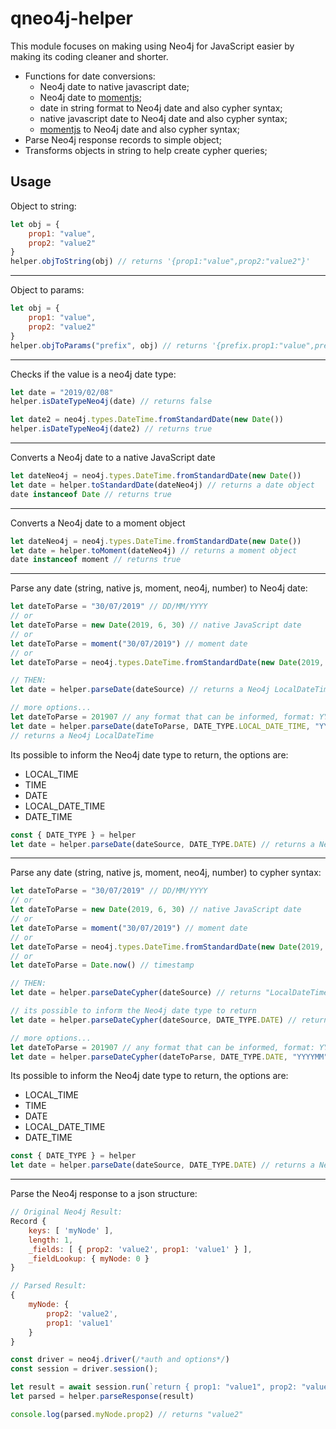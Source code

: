 # qneo4j-helper
This module focuses on making using Neo4j for JavaScript easier by making its coding cleaner and shorter.

- Functions for date conversions:
	- Neo4j date to native javascript date;
	- Neo4j date to [momentjs](https://momentjs.com/ "momentjs");
	- date in string format to Neo4j date and also cypher syntax;
	- native javascript date to Neo4j date and also cypher syntax;
	- [momentjs](https://momentjs.com/ "momentjs") to Neo4j date and also cypher syntax;
- Parse Neo4j response records to simple object;
- Transforms objects in string to help create cypher queries;


## Usage

Object to string:
``` javascript
let obj = {
    prop1: "value",
    prop2: "value2"
}
helper.objToString(obj) // returns '{prop1:"value",prop2:"value2"}'
```

------------

Object to params:
``` javascript
let obj = {
    prop1: "value",
    prop2: "value2"
}
helper.objToParams("prefix", obj) // returns '{prefix.prop1:"value",prefix.prop2:"value2"}'
```

------------

Checks if the value is a neo4j date type:
``` javascript
let date = "2019/02/08"
helper.isDateTypeNeo4j(date) // returns false

let date2 = neo4j.types.DateTime.fromStandardDate(new Date())
helper.isDateTypeNeo4j(date2) // returns true
```

------------

Converts a Neo4j date to a native JavaScript date
``` javascript
let dateNeo4j = neo4j.types.DateTime.fromStandardDate(new Date())
let date = helper.toStandardDate(dateNeo4j) // returns a date object 
date instanceof Date // returns true
```

------------

Converts a Neo4j date to a moment object
``` javascript
let dateNeo4j = neo4j.types.DateTime.fromStandardDate(new Date())
let date = helper.toMoment(dateNeo4j) // returns a moment object 
date instanceof moment // returns true
```

------------

Parse any date (string, native js, moment, neo4j, number) to Neo4j date:
``` javascript
let dateToParse = "30/07/2019" // DD/MM/YYYY
// or
let dateToParse = new Date(2019, 6, 30) // native JavaScript date
// or
let dateToParse = moment("30/07/2019") // moment date
// or
let dateToParse = neo4j.types.DateTime.fromStandardDate(new Date(2019, 6, 30)) // Neo4j date

// THEN:
let date = helper.parseDate(dateSource) // returns a Neo4j LocalDateTime

// more options...
let dateToParse = 201907 // any format that can be informed, format: YYYYMM
let date = helper.parseDate(dateToParse, DATE_TYPE.LOCAL_DATE_TIME, "YYYYMM") // returns "Date('2019-07-01')"
// returns a Neo4j LocalDateTime
```
Its possible to inform the Neo4j date type to return, the options are:
- LOCAL_TIME
- TIME
- DATE
- LOCAL_DATE_TIME
- DATE_TIME

``` javascript
const { DATE_TYPE } = helper
let date = helper.parseDate(dateSource, DATE_TYPE.DATE) // returns a Neo4j Date
```

------------

Parse any date (string, native js, moment, neo4j, number) to cypher syntax:
``` javascript
let dateToParse = "30/07/2019" // DD/MM/YYYY
// or
let dateToParse = new Date(2019, 6, 30) // native JavaScript date
// or
let dateToParse = moment("30/07/2019") // moment date
// or
let dateToParse = neo4j.types.DateTime.fromStandardDate(new Date(2019, 6, 30)) // Neo4j date
// or
let dateToParse = Date.now() // timestamp

// THEN:
let date = helper.parseDateCypher(dateSource) // returns "LocalDateTime('2019-07-30T00:00:00.000Z')"

// its possible to inform the Neo4j date type to return
let date = helper.parseDateCypher(dateSource, DATE_TYPE.DATE) // returns "Date('2019-07-30')"

// more options...
let dateToParse = 201907 // any format that can be informed, format: YYYYMM
let date = helper.parseDateCypher(dateToParse, DATE_TYPE.DATE, "YYYYMM") // returns "Date('2019-07-01')"
```
Its possible to inform the Neo4j date type to return, the options are:
- LOCAL_TIME
- TIME
- DATE
- LOCAL_DATE_TIME
- DATE_TIME

``` javascript
const { DATE_TYPE } = helper
let date = helper.parseDate(dateSource, DATE_TYPE.DATE) // returns a Neo4j Date
```

------------

Parse the Neo4j response to a json structure:
```javascript
// Original Neo4j Result:
Record {
    keys: [ 'myNode' ],
    length: 1,
    _fields: [ { prop2: 'value2', prop1: 'value1' } ],
    _fieldLookup: { myNode: 0 }
}

// Parsed Result:
{ 
    myNode: { 
        prop2: 'value2',
        prop1: 'value1'
    }
}
```

``` javascript
const driver = neo4j.driver(/*auth and options*/)
const session = driver.session();

let result = await session.run(`return { prop1: "value1", prop2: "value2" } as myNode`)
let parsed = helper.parseResponse(result)

console.log(parsed.myNode.prop2) // returns "value2"
```

